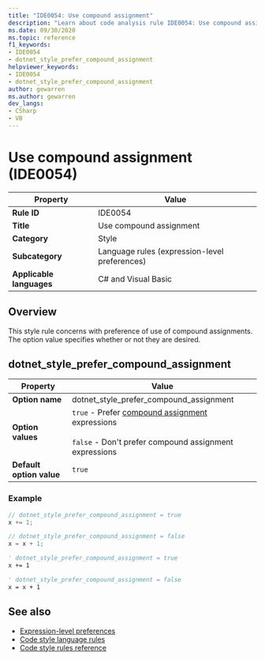 ```yaml
---
title: "IDE0054: Use compound assignment"
description: "Learn about code analysis rule IDE0054: Use compound assignment"
ms.date: 09/30/2020
ms.topic: reference
f1_keywords:
- IDE0054
- dotnet_style_prefer_compound_assignment
helpviewer_keywords:
- IDE0054
- dotnet_style_prefer_compound_assignment
author: gewarren
ms.author: gewarren
dev_langs:
- CSharp
- VB
---
```

# Use compound assignment (IDE0054)

|Property|Value|
|-|-|
| **Rule ID** | IDE0054 |
| **Title** | Use compound assignment |
| **Category** | Style |
| **Subcategory** | Language rules (expression-level preferences) |
| **Applicable languages** | C# and Visual Basic |

## Overview

This style rule concerns with preference of use of compound assignments. The option value specifies whether or not they are desired.

## dotnet\_style\_prefer\_compound\_assignment

|Property|Value|
|-|-|
| **Option name** | dotnet_style_prefer_compound_assignment
| **Option values** | `true` - Prefer [compound assignment](/dotnet/csharp/language-reference/operators/assignment-operator#compound-assignment) expressions<br /><br />`false` - Don't prefer compound assignment expressions |
| **Default option value** | `true` |

### Example

```csharp
// dotnet_style_prefer_compound_assignment = true
x += 1;

// dotnet_style_prefer_compound_assignment = false
x = x + 1;
```

```vb
' dotnet_style_prefer_compound_assignment = true
x += 1

' dotnet_style_prefer_compound_assignment = false
x = x + 1
```

## See also

- [Expression-level preferences](expression-level-preferences.md)
- [Code style language rules](language-rules.md)
- [Code style rules reference](index.md)
